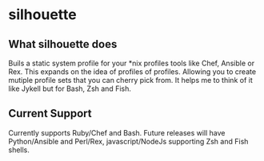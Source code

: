 silhouette
====

## What silhouette does

Buils a static system profile for your *nix profiles tools like Chef, Ansible or Rex.  This expands on the idea of profiles of profiles.  Allowing you to create mutiple profile sets that you can cherry pick from.  It helps me to think of it like Jykell but for Bash, Zsh and Fish.

## Current Support
Currently supports Ruby/Chef and Bash.  Future releases will have Python/Ansible and Perl/Rex, javascript/NodeJs supporting Zsh and Fish shells.

